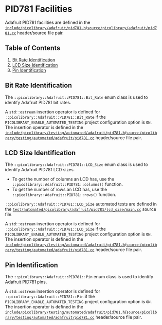 # PID781 Facilities
Adafruit PID781 facilities are defined in the
[`include/picolibrary/adafruit/pid781.h`](https://github.com/apcountryman/picolibrary/blob/main/include/picolibrary/adafruit/pid781.h)/[`source/picolibrary/adafruit/pid781.cc`](https://github.com/apcountryman/picolibrary/blob/main/source/picolibrary/adafruit/pid781.cc)
header/source file pair.

## Table of Contents
1. [Bit Rate Identification](#bit-rate-identification)
1. [LCD Size Identification](#lcd-size-identification)
1. [Pin Identification](#pin-identification)

## Bit Rate Identification
The `::picolibrary::Adafruit::PID781::Bit_Rate` enum class is used to identify Adafruit
PID781 bit rates.

A `std::ostream` insertion operator is defined for
`::picolibrary::Adafruit::PID781::Bit_Rate` if the `PICOLIBRARY_ENABLE_AUTOMATED_TESTING`
project configuration option is `ON`.
The insertion operator is defined in the
[`include/picolibrary/testing/automated/adafruit/pid781.h`](https://github.com/apcountryman/picolibrary/blob/main/include/picolibrary/testing/automated/adafruit/pid781.h)/[`source/picolibrary/testing/automated/adafruit/pid781.cc`](https://github.com/apcountryman/picolibrary/blob/main/source/picolibrary/testing/automated/adafruit/pid781.cc)
header/source file pair.

## LCD Size Identification
The `::picolibrary::Adafruit::PID781::LCD_Size` enum class is used to identify Adafruit
PID781 LCD sizes.
- To get the number of columns an LCD has, use the
  `::picolibrary::Adafruit::PID781::columns()` function.
- To get the number of rows an LCD has, use the `::picolibrary::Adafruit::PID781::rows()`
  function.

`::picolibrary::Adafruit::PID781::LCD_Size` automated tests are defined in the
[`test/automated/picolibrary/adafruit/pid781/lcd_size/main.cc`](https://github.com/apcountryman/picolibrary/blob/main/test/automated/picolibrary/adafruit/pid781/lcd_size/main.cc)
source file.

A `std::ostream` insertion operator is defined for
`::picolibrary::Adafruit::PID781::LCD_Size` if the `PICOLIBRARY_ENABLE_AUTOMATED_TESTING`
project configuration option is `ON`.
The insertion operator is defined in the
[`include/picolibrary/testing/automated/adafruit/pid781.h`](https://github.com/apcountryman/picolibrary/blob/main/include/picolibrary/testing/automated/adafruit/pid781.h)/[`source/picolibrary/testing/automated/adafruit/pid781.cc`](https://github.com/apcountryman/picolibrary/blob/main/source/picolibrary/testing/automated/adafruit/pid781.cc)
header/source file pair.

## Pin Identification
The `::picolibrary::Adafruit::PID781::Pin` enum class is used to identify Adafruit PID781
pins.

A `std::ostream` insertion operator is defined for `::picolibrary::Adafruit::PID781::Pin`
if the `PICOLIBRARY_ENABLE_AUTOMATED_TESTING` project configuration option is `ON`.
The insertion operator is defined in the
[`include/picolibrary/testing/automated/adafruit/pid781.h`](https://github.com/apcountryman/picolibrary/blob/main/include/picolibrary/testing/automated/adafruit/pid781.h)/[`source/picolibrary/testing/automated/adafruit/pid781.cc`](https://github.com/apcountryman/picolibrary/blob/main/source/picolibrary/testing/automated/adafruit/pid781.cc)
header/source file pair.
